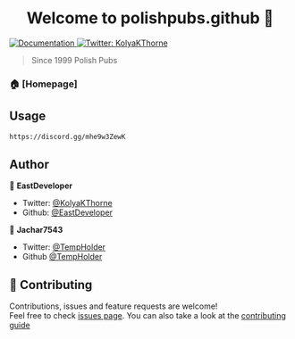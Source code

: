 <h1 align="center">Welcome to polishpubs.github 👋</h1>
<p>
  <a href="https://discord.gg/mhe9w3ZewK" target="_blank">
    <img alt="Documentation" src="https://img.shields.io/badge/documentation-yes-brightgreen.svg" />
  </a>
  <a href="https://twitter.com/KolyaKThorne" target="_blank">
    <img alt="Twitter: KolyaKThorne" src="https://img.shields.io/twitter/follow/KolyaKThorne.svg?style=social" />
  </a>
</p>

> Since 1999 Polish Pubs

### 🏠 [Homepage]

## Usage

```sh
https://discord.gg/mhe9w3ZewK
```

## Author

👤 **EastDeveloper**

* Twitter: [@KolyaKThorne](https://twitter.com/KolyaKThorne)
* Github: [@EastDeveloper](https://github.com/EastDeveloper)

👤 **Jachar7543**

* Twitter: [@TempHolder](...)
* Github [@TempHolder](...)

## 🤝 Contributing

Contributions, issues and feature requests are welcome!<br />Feel free to check [issues page](https://discord.gg/mhe9w3ZewK). You can also take a look at the [contributing guide](https://discord.gg/mhe9w3ZewK)